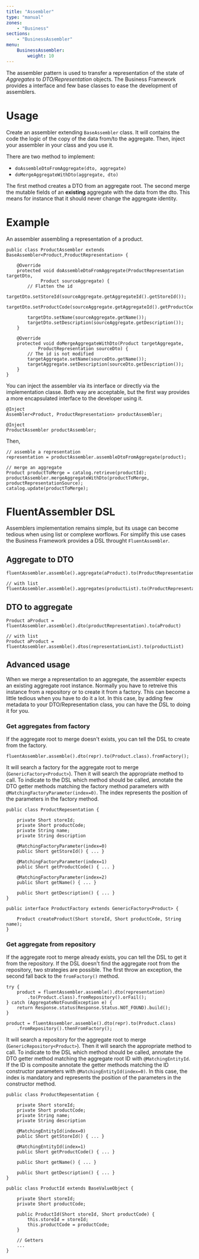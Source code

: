 ```yaml
---
title: "Assembler"
type: "manual"
zones:
    - "Business"
sections:
    - "BusinessAssembler"
menu:
    BusinessAssembler:
        weight: 10
---
```


The assembler pattern is used to transfer a representation of the
state of *Aggregates* to *DTO/Representation* objects. The Business
Framework provides a interface and few base classes to ease the
development of assemblers.

# Usage

Create an assembler extending `BaseAssembler` class. It will contains
the code the logic of the copy of the data from/to the
aggregate. Then, inject your assembler in your class and you use it.

There are two method to implement:

- `doAssembleDtoFromAggregate(dto, aggregate)` 
- `doMergeAggregateWithDto(aggregate, dto)`

The first method creates a DTO from an aggregate root. The second
merge the mutable fields of an **existing** aggregate with the data
from the dto. This means for instance that it should never change the
aggregate identity.

# Example

An assembler assembling a representation of a product.

```
public class ProductAssembler extends BaseAssembler<Product,ProductRepresentation> {

    @Override
    protected void doAssembleDtoFromAggregate(ProductRepresentation targetDto, 
	         Product sourceAggregate) {
	    // Flatten the id
        targetDto.setStoreId(sourceAggregate.getAggregateId().getStoreId());
        targetDto.setProductCode(sourceAggregate.getAggregateId().getProductCode());
         
		targetDto.setName(sourceAggregate.getName());
	    targetDto.setDescription(sourceAggregate.getDescription());
    }
	 
    @Override
    protected void doMergeAggregateWithDto(Product targetAggregate, 
	        ProductRepresentation sourceDto) {
        // The id is not modified
	    targetAggregate.setName(sourceDto.getName());
        targetAggregate.setDescription(sourceDto.getDescription());
    }
}
```

You can inject the assembler via its interface or directly via the
implementation classe. Both way are acceptable, but the first way
provides a more encapsulated interface to the developer using it.

```
@Inject
Assembler<Product, ProductRepresentation> productAssembler;

@Inject
ProductAssembler productAssembler;
```

Then,

```
// assemble a representation
representation = productAssembler.assembleDtoFromAggregate(product);

// merge an aggregate
Product productToMerge = catalog.retrieve(productId);
productAssembler.mergeAggregateWithDto(productToMerge, productRepresentationSource);
catalog.update(productToMerge);
```

# FluentAssembler DSL

Assemblers implementation remains simple, but its usage can become
tedious when using list or complexe worflows. For simplify this use
cases the Business Framework provides a DSL throught
`FluentAssembler`.

## Aggregate to DTO

```
fluentAssembler.assemble().aggregate(aProduct).to(ProductRepresentation.class)

// with list
fluentAssembler.assemble().aggregates(productList).to(ProductRepresentation.class)
```

## DTO to aggregate

```
Product aProduct = fluentAssembler.assemble().dto(productRepresentation).to(aProduct)

// with list
Product aProduct = fluentAssembler.assemble().dtos(representationList).to(productList)
```

## Advanced usage

When we merge a representation to an aggregate, the assembler expects
an existing aggregate root instance. Normally you have to retreive
this instance from a repository or to create it from a factory. This
can become a little tedious when you have to do it a lot. In this
case, by adding few metadata to your DTO/Representation class, you can
have the DSL to doing it for you.

### Get aggregates from factory

If the aggregate root to merge doesn't exists, you can tell the DSL to
create from the factory.

```
fluentAssembler.assemble().dto(repr).to(Product.class).fromFactory();
```

It will search a factory for the aggregate root to merge
(`GenericFactory<Product>`). Then it will search the appropriate
method to call. To indicate to the DSL which method should be called,
annotate the DTO getter methods matching the factory method parameters
with `@MatchingFactoryParameter(index=0)`. The index represents the
position of the parameters in the factory method.

```
public class ProductRepesentation {

    private Short storeId;
    private Short productCode;
    private String name;
    private String description

    @MatchingFactoryParameter(index=0)
    public Short getStoreId() { ... }

    @MatchingFactoryParameter(index=1)
    public Short getProductCode() { ... }

    @MatchingFactoryParameter(index=2)
    public Short getName() { ... }

    public Short getDescription() { ... }
}
```

```
public interface ProductFactory extends GenericFactory<Product> {
	
	Product createProduct(Short storeId, Short productCode, String name);
}
```

### Get aggregate from repository

If the aggregate root to merge already exists, you can tell the DSL to
get it from the repository. If the DSL doesn't find the aggregate root
from the repository, two strategies are possible. The first throw an
exception, the second fall back to the `fromFactory()` method.

```
try {
    product = fluentAssembler.assemble().dto(representation)
        .to(Product.class).fromRepository().orFail();
} catch (AggregateNotFoundException e) {
    return Response.status(Response.Status.NOT_FOUND).build();
}
```

```
product = fluentAssembler.assemble().dto(repr).to(Product.class)
    .fromRepository().thenFromFactory();
```

It will search a repository for the aggregate root to merge
(`GenericRepository<Product>`). Then it will search the appropriate
method to call. To indicate to the DSL which method should be called,
annotate the DTO getter method matching the aggregate root ID with
`@MatchingEntityId`. If the ID is composite annotate the getter
methods matching the ID constructor parameters with
`@MatchingEntityId(index=0)`. In this case, the index is mandatory and
represents the position of the parameters in the constructor method.

```
public class ProductRepesentation {

    private Short storeId;
    private Short productCode;
    private String name;
    private String description

    @MatchingEntityId(index=0)
    public Short getStoreId() { ... }

    @MatchingEntityId(index=1)
    public Short getProductCode() { ... }

    public Short getName() { ... }

    public Short getDescription() { ... }
}
```

```
public class ProductId extends BaseValueObject {

	private Short storeId;
	private Short productCode;
	
	public ProductId(Short storeId, Short productCode) {
		this.storeId = storeId;
		this.productCode = productCode;
	}

    // Getters
    ...
}
```
